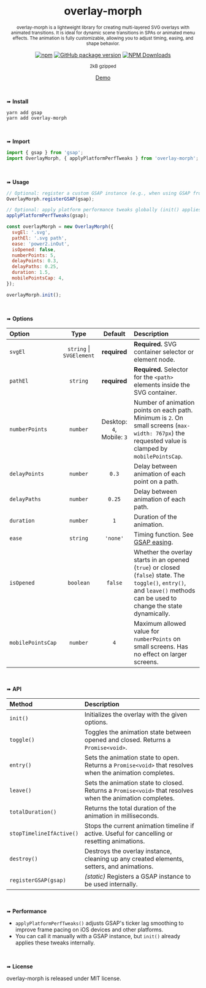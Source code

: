 <div align="center">
<br>

<h1>overlay-morph</h1>

<p><sup>overlay-morph is a lightweight library for creating multi-layered SVG overlays with animated transitions. It is ideal for dynamic scene transitions in SPAs or animated menu effects. The animation is fully customizable, allowing you to adjust timing, easing, and shape behavior.</p>

[![npm](https://img.shields.io/npm/v/overlay-morph.svg?colorB=brightgreen)](https://www.npmjs.com/package/overlay-morph)
[![GitHub package version](https://img.shields.io/github/package-json/v/ux-ui-pro/overlay-morph.svg)](https://github.com/ux-ui-pro/overlay-morph)
[![NPM Downloads](https://img.shields.io/npm/dm/overlay-morph.svg?style=flat)](https://www.npmjs.org/package/overlay-morph)

<sup>2kB gzipped</sup>

<a href="https://codepen.io/ux-ui/full/Jjervqg">Demo</a>

</div>
<br>

➠ **Install**
```console
yarn add gsap
yarn add overlay-morph
```
<br>

➠ **Import**
```javascript
import { gsap } from 'gsap';
import OverlayMorph, { applyPlatformPerfTweaks } from 'overlay-morph';
```
<br>

➠ **Usage**
```javascript
// Optional: register a custom GSAP instance (e.g., when using GSAP from a different bundle)
OverlayMorph.registerGSAP(gsap);

// Optional: apply platform performance tweaks globally (init() applies tweaks automatically as well)
applyPlatformPerfTweaks(gsap);

const overlayMorph = new OverlayMorph({
  svgEl: '.svg',
  pathEl: '.svg path',
  ease: 'power2.inOut',
  isOpened: false,
  numberPoints: 5,
  delayPoints: 0.3,
  delayPaths: 0.25,
  duration: 1.5,
  mobilePointsCap: 4,
});

overlayMorph.init();
```
<br>

➠ **Options**

| Option             |              Type               | Default                         | Description                                                                                                                                                                                                 |
|:-------------------|:-------------------------------:|:-------------------------------:|:------------------------------------------------------------------------------------------------------------------------------------------------------------------------------------------------------------|
| `svgEl`            |  `string` &#124; `SVGElement`   |            **required**         | **Required.** SVG container selector or element node.                                                                                                                                                        |
| `pathEl`           |            `string`             |            **required**         | **Required.** Selector for the `<path>` elements inside the SVG container.                                                                                                                                  |
| `numberPoints`     |            `number`             | Desktop: `4`, Mobile: `3`       | Number of animation points on each path. Minimum is `2`. On small screens (`max-width: 767px`) the requested value is clamped by `mobilePointsCap`.                                                         |
| `delayPoints`      |            `number`             |              `0.3`              | Delay between animation of each point on a path.                                                                                                                                                            |
| `delayPaths`       |            `number`             |              `0.25`             | Delay between animation of each path.                                                                                                                                                                       |
| `duration`         |            `number`             |               `1`               | Duration of the animation.                                                                                                                                                                                  |
| `ease`             |            `string`             |             `'none'`            | Timing function. See [GSAP easing](https://greensock.com/docs/v3/Eases).                                                                                                                                    |
| `isOpened`         |           `boolean`             |              `false`            | Whether the overlay starts in an opened (`true`) or closed (`false`) state. The `toggle()`, `entry()`, and `leave()` methods can be used to change the state dynamically.                                   |
| `mobilePointsCap`  |            `number`             |               `4`               | Maximum allowed value for `numberPoints` on small screens. Has no effect on larger screens.                                                                                                                 |
<br>

➠ **API**

| Method                     | Description                                                                                       |
|:---------------------------|:--------------------------------------------------------------------------------------------------|
| `init()`                   | Initializes the overlay with the given options.                                                   |
| `toggle()`                 | Toggles the animation state between opened and closed. Returns a `Promise<void>`.                 |
| `entry()`                  | Sets the animation state to open. Returns a `Promise<void>` that resolves when the animation completes. |
| `leave()`                  | Sets the animation state to closed. Returns a `Promise<void>` that resolves when the animation completes. |
| `totalDuration()`          | Returns the total duration of the animation in milliseconds.                                      |
| `stopTimelineIfActive()`   | Stops the current animation timeline if active. Useful for cancelling or resetting animations.    |
| `destroy()`                | Destroys the overlay instance, cleaning up any created elements, setters, and animations.          |
| `registerGSAP(gsap)`      | *(static)* Registers a GSAP instance to be used internally.                                       |
<br>

➠ **Performance**

- `applyPlatformPerfTweaks()` adjusts GSAP's ticker lag smoothing to improve frame pacing on iOS devices and other platforms.
- You can call it manually with a GSAP instance, but `init()` already applies these tweaks internally.

<br>

➠ **License**

overlay-morph is released under MIT license.
